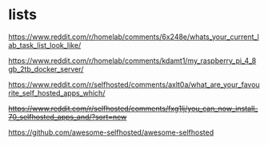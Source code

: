 # lists

https://www.reddit.com/r/homelab/comments/6x248e/whats_your_current_lab_task_list_look_like/

https://www.reddit.com/r/homelab/comments/kdamt1/my_raspberry_pi_4_8gb_2tb_docker_server/

https://www.reddit.com/r/selfhosted/comments/axlt0a/what_are_your_favourite_self_hosted_apps_which/

~~https://www.reddit.com/r/selfhosted/comments/fxg1lj/you_can_now_install_70_selfhosted_apps_and/?sort=new~~

https://github.com/awesome-selfhosted/awesome-selfhosted